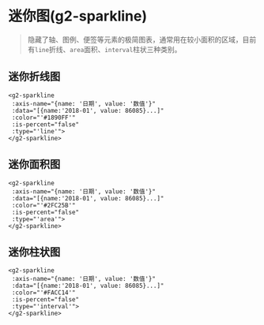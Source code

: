 # 迷你图(g2-sparkline)
>隐藏了轴、图例、便签等元素的极简图表，通常用在较小面积的区域，目前有`line`折线、`area`面积、`interval`柱状三种类别。
## 迷你折线图
```vue
<g2-sparkline
 :axis-name="{name: '日期', value: '数值'}"
 :data="[{name:'2018-01', value: 86085}...]"
 :color="'#1890FF'"
 :is-percent="false"
 :type="'line'">
</g2-sparkline>
```
<g2-sparkline :type="'line'" :axis-name="{name: '日期', value: '数值'}" :color="'#1890FF'" :is-percent="false"></g2-sparkline>

## 迷你面积图
```vue
<g2-sparkline
 :axis-name="{name: '日期', value: '数值'}"
 :data="[{name:'2018-01', value: 86085}...]"
 :color="'#2FC25B'"
 :is-percent="false"
 :type="'area'">
</g2-sparkline>
```
<g2-sparkline :type="'area'" :axis-name="{name: '日期', value: '数值'}" :color="'#2FC25B'" :is-percent="false"></g2-sparkline>

## 迷你柱状图
```vue
<g2-sparkline
 :axis-name="{name: '日期', value: '数值'}"
 :data="[{name:'2018-01', value: 86085}...]"
 :color="'#FACC14'"
 :is-percent="false"
 :type="'interval'">
</g2-sparkline>
```
<g2-sparkline :type="'interval'" :axis-name="{name: '日期', value: '数值'}" :color="'#FACC14'" :is-percent="false"></g2-sparkline>